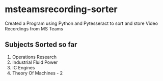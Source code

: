 # msteamsrecording-sorter

Created a Program using Python and Pytesseract to sort and store Video Recordings from MS Teams

## Subjects Sorted so far
1. Operations Research
2. Industrial Fluid Power
3. IC Engines
4. Theory Of Machines - 2
